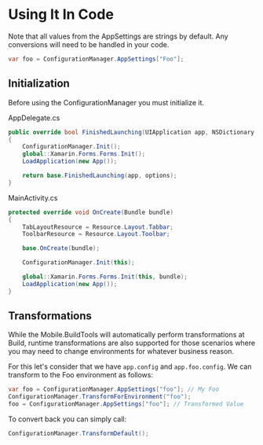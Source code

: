 # Using It In Code

Note that all values from the AppSettings are strings by default. Any conversions will need to be handled in your code.

```csharp
var foo = ConfigurationManager.AppSettings["Foo"];
```

## Initialization

Before using the ConfigurationManager you must initialize it.

AppDelegate.cs

```csharp
public override bool FinishedLaunching(UIApplication app, NSDictionary options)
{
    ConfigurationManager.Init();
    global::Xamarin.Forms.Forms.Init();
    LoadApplication(new App());

    return base.FinishedLaunching(app, options);
}
```

MainActivity.cs

```csharp
protected override void OnCreate(Bundle bundle)
{
    TabLayoutResource = Resource.Layout.Tabbar;
    ToolbarResource = Resource.Layout.Toolbar;

    base.OnCreate(bundle);

    ConfigurationManager.Init(this);

    global::Xamarin.Forms.Forms.Init(this, bundle);
    LoadApplication(new App());
}
```

## Transformations

While the Mobile.BuildTools will automatically perform transformations at Build, runtime transformations are also supported for those scenarios where you may need to change environments for whatever business reason.

For this let's consider that we have `app.config` and `app.foo.config`. We can transform to the Foo environment as follows:

```csharp
var foo = ConfigurationManager.AppSettings["foo"]; // My Foo
ConfigurationManager.TransformForEnvironment("foo");
foo = ConfigurationManager.AppSettings["foo"]; // Transformed Value
```

To convert back you can simply call:

```csharp
ConfigurationManager.TransformDefault();
```